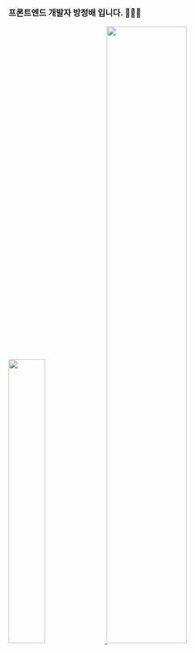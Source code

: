 ### 프론트엔드 개발자 방정배 입니다. 🧑🏻‍💻 

<a href="https://github.com/jeongbaebang">
    <img src="https://github-readme-stats.vercel.app/api/top-langs/?username=jeongbaebang&layout=donut&show_icons=true&theme=material-palenight&hide_border=true&bg_color=20232a&icon_color=58A6FF&text_color=fff&title_color=58A6FF&count_private=true&exclude_repo=Face-Transfer-Application" width=38% />
</a>    
<a href="https://github.com/jeongbaebang">
  <img src="https://github-readme-stats.vercel.app/api?username=jeongbaebang&show_icons=true&theme=material-palenight&hide_border=true&bg_color=20232a&icon_color=58A6FF&text_color=fff&title_color=58A6FF&count_private=true" width=56% />
</a>
